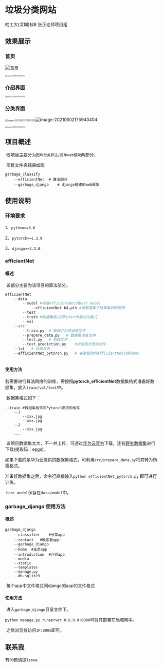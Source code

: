 # 垃圾分类网站

哈工大(深圳)软B 张正老师项目组

## 效果展示

### 首页

![首页](https://github.com/shen-wenxin/readme_pic/blob/master/image-20210502175017215.png)

<img src="C:\Users\shen_\AppData\Roaming\Typora\typora-user-images\image-20210502175017215.png" alt="image-20210502175017215" style="zoom: 33%;" />

### 介绍界面

<img src="C:\Users\shen_\AppData\Roaming\Typora\typora-user-images\image-20210502175254713.png" alt="image-20210502175254713" style="zoom:33%;" />

### 分类界面

<img src="C:\Users\shen_\AppData\Roaming\Typora\typora-user-images\image-20210502175901239.png" alt="image-20210502175901239" style="zoom: 50%;" />![image-20210502175940404](C:\Users\shen_\AppData\Roaming\Typora\typora-user-images\image-20210502175940404.png)

<img src="C:\Users\shen_\AppData\Roaming\Typora\typora-user-images\image-20210502175940404.png" alt="image-20210502175940404" style="zoom:33%;" />

## 项目概述

​	改项目主要分为``图片分类算法/简单web框架``两部分。

​	项目文件夹结果如图

```
garbage_classify
	--efficientNet	# 算法部分
	--garbage_django	# django搭建的web框架
```

## 使用说明

### 环境要求

1、``python>=3.6``

2、``pytorch>=1.2.0``

3、``django>=3.2.0``

### efficientNet

#### 概述

​	该部分主要为该项目的算法部分。

```python
efficientNet
	--data
		--model	#存放efficientNet的best model
			--efficientNet-b4.pth #该数据集下结果最好的网络
		--test	
		--train #数据集格式同Pytorch要求的格式
		--val
	--src
		--train.py	# 微调之后的训练文件
		--prepare_data.py	# 数据集准备文件
		--test.py	# 测试文件
		--test_prediction.py	#单张图片预测文件
	--txt	# 训练日志
	--efficientNet_pytorch.py	# 谷歌提供的efficientNet训练demo
	
```

#### 使用方法

​	若需要进行算法网络的训练，需按照**pytorch_efficientNet**数据集格式准备好数据集，放入``train/val/test``中。

​	数据集格式如下：

```
--train #数据集格式同Pytorch要求的格式
	--1
		--xxx.jpg
		--xxx.jpg
	--2
		--xxx.jpg
	...
```

​	该项目数据集太大，不一并上传，可通过[华为云官方](https://developer.huaweicloud.com/hero/forum.php?mod=viewthread&tid=24106)下载，还有[野生数据集](https://pan.baidu.com/s/1SulD2MqZx_U891JXeI2-2g)进行下载(提取码：epgs)。

​	如果下载的是华为云提供的数据集格式，可利用``src/prepare_data.py``将其转为所需格式。

​	准备好数据集之后，命令行直接输入``python efficientNet_pytorch.py`` 即可进行训练。

​	``best_model``保存在``data/model``中。

### garbage_django 使用方法

#### 概述

```
garbage_django
	--classifier	#分类app
	--contact	#联系我app
	--garbage_django
	--home	#主页app
	--introduction	#介绍app
	--media
	--static
	--templates
	--manage.py
	--db.sqlite3
```

​	每个app中文件格式同django的app的文件格式

#### 使用方法

​	进入``garbage_django``目录文件下。

​	``python manage.py runserver 0.0.0.0:8000``可将其部署在局域网中。

​	之后浏览器访问``IP:8000``即可。

## 联系我

有问题请提``issue``.
